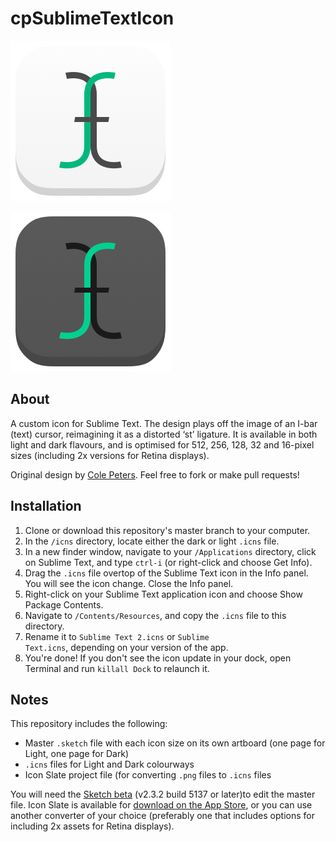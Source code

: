 # cpSublimeTextIcon

![cpSublimeTextIcon Light](256-light.png)

![cpSublimeTextIcon Dark](256-dark.png)

## About
A custom icon for Sublime Text. The design plays off the image of an I-bar (text) cursor, reimagining it as a distorted ‘st’ ligature. It is available in both light and dark flavours, and is optimised for 512, 256, 128, 32 and 16-pixel sizes (including 2x versions for Retina displays).

Original design by [Cole Peters](http://github.com/colepeters). Feel free to fork or make pull requests!

## Installation
1. Clone or download this repository's master branch to your computer.
2. In the <code>/icns</code> directory, locate either the dark or light <code>.icns</code> file.
3. In a new finder window, navigate to your <code>/Applications</code> directory, click on Sublime Text, and type <code>ctrl-i</code> (or right-click and choose Get Info).
4. Drag the <code>.icns</code> file overtop of the Sublime Text icon in the Info panel. You will see the icon change. Close the Info panel.
5. Right-click on your Sublime Text application icon and choose Show Package Contents.
6. Navigate to <code>/Contents/Resources</code>, and copy the <code>.icns</code> file to this directory.
7. Rename it to <code>Sublime Text 2.icns</code> or <code>Sublime Text.icns</code>, depending on your version of the app.
8. You're done! If you don't see the icon update in your dock, open Terminal and run <code>killall Dock</code> to relaunch it.

## Notes
This repository includes the following:
- Master <code>.sketch</code> file with each icon size on its own artboard (one page for Light, one page for Dark)
- <code>.icns</code> files for Light and Dark colourways
- Icon Slate project file (for converting <code>.png</code> files to <code>.icns</code> files

You will need the [Sketch beta](http://www.bohemiancoding.com/sketch/beta/) (v2.3.2 build 5137 or later)to edit the master file. Icon Slate is available for [download on the App Store](https://itunes.apple.com/gb/app/icon-slate/id439697913?mt=12), or you can use another converter of your choice (preferably one that includes options for including 2x assets for Retina displays).